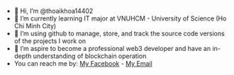 - 👋 Hi, I’m @thoaikhoa14402
- 🌱 I’m currently learning IT major at VNUHCM - University of Science (Ho Chi Minh City)
- 💞️ I’m using github to manage, store, and track the source code versions of the projects I work on
- 👀 I’m aspire to become a professional web3 developer and have an in-depth understanding of blockchain operation
- You can reach me by: [My Facebook](https://www.facebook.com/thoaikhoa.nguyen.5/) - [My Email](nguyenthoaidangkhoa@gmail.com)

